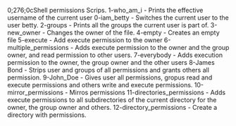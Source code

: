 
0;276;0cShell permissions Scrips.
1-who_am_i  - Prints the effective username of the current user
0-iam_betty - Switches the current user to the user betty.
2-groups - Prints all the groups the current user is part of.
3-new_owner - Changes the owner of the file.
4-empty - Creates an empty file
5-execute - Add execute permission to the owner
6-multiple_permissions - Adds execute permission to the owner and the group owner, and read permission to other users.
7-everybody - Adds execution permission to the owner, the group owner and the other users
8-James Bond - Strips user and groups of all permissions and grants others all permission.
9-John_Doe - Gives user all permissions, gropus read and execute permissions and others write and execute permissions.
10-mirror_permissions - Mirros permissions
11-directories_permissions - Adds execute permissions to all subdirectories of the current directory for the owner, the group owner and others.
12-directory_permissions - Create a directory with permissions.

